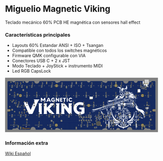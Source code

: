 # Miguelio Magnetic Viking

Teclado mecánico 60% PCB HE magnética con sensores hall effect

### Características principales

- Layouts 60% Estandar ANSI + ISO + Tsangan
- Compatible con todos los switches magnéticos
- Firmware QMK configurable con VIA
- Conectores USB C + 2 x JST
- Modo Teclado + JoyStick + instrumento MIDI
- Led RGB CapsLock

![Mechanical keyboard PCB HE hall effect](https://github.com/ci-bus/Miguelio-Magnetic-Viking/blob/master/documentation/pcb.png)

### Información extra

[Wiki Español](https://github.com/ci-bus/Miguelio-Magnetic-Viking/wiki/Espa%C3%B1ol)
